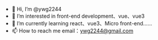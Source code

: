 - 👋 Hi, I’m @ywg2244
- 👀 I’m interested in front-end development、vue、vue3
- 🌱 I’m currently learning react、vue3、Micro front-end……
- 📫 How to reach me email：ywg2244@gmail.com 

<!---
ywg2244/ywg2244 is a ✨ special ✨ repository because its `README.md` (this file) appears on your GitHub profile.
You can click the Preview link to take a look at your changes.
--->
